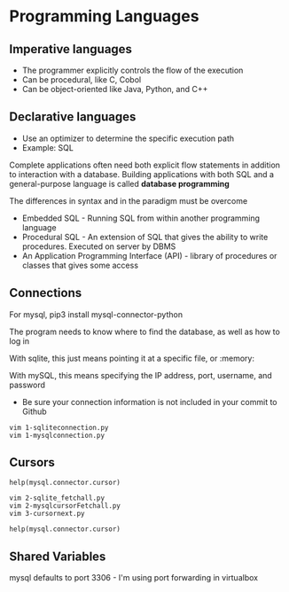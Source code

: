 # Programming Languages

## Imperative languages

* The programmer explicitly controls the flow of the execution
* Can be procedural, like C, Cobol
* Can be object-oriented like Java, Python, and C++

## Declarative languages

* Use an optimizer to determine the specific execution path
* Example: SQL

Complete applications often need both explicit flow statements in addition to interaction with a database. Building applications with both SQL and a general-purpose language is called **database programming**

The differences in syntax and in the paradigm must be overcome

* Embedded SQL - Running SQL from within another programming language
* Procedural SQL - An extension of SQL that gives the ability to write procedures. Executed on server by DBMS
* An Application Programming Interface (API) - library of procedures or classes that gives some access

## Connections

For mysql, pip3 install mysql-connector-python

The program needs to know where to find the database, as well as how to log in

With sqlite, this just means pointing it at a specific file, or :memory:

With mySQL, this means specifying the IP address, port, username, and password

* Be sure your connection information is not included in your commit to Github

```shell
vim 1-sqliteconnection.py
vim 1-mysqlconnection.py
```

## Cursors

```python3
help(mysql.connector.cursor)
```

```shell
vim 2-sqlite_fetchall.py
vim 2-mysqlcursorFetchall.py
vim 3-cursornext.py
```



```python3
help(mysql.connector.cursor)
```

## Shared Variables

mysql defaults to port 3306 - I'm using port forwarding in virtualbox

